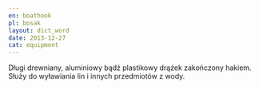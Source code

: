 ```yaml
---
en: boathook
pl: bosak
layout: dict_word
date: 2013-12-27
cat: equipment
---
```


Długi drewniany, aluminiowy bądź plastikowy drążek zakończony hakiem.   
Służy do wyławiania lin i innych przedmiotów z wody.

<!-- TODO: foto -->